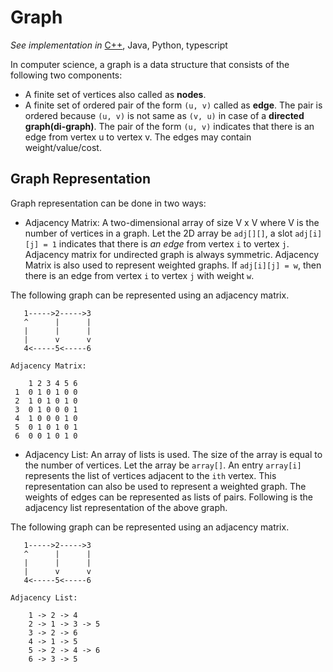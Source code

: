 # Graph

*See implementation in*
[C++](/concepts/cpp/graph/README.md),
Java,
Python,
typescript

In computer science, a graph is a data structure that consists of the following two components:

* A finite set of vertices also called as **nodes**.
* A finite set of ordered pair of the form `(u, v)` called as **edge**. The pair is ordered because `(u, v)` is not same as `(v, u)` in case of a **directed graph(di-graph)**. The pair of the form `(u, v)` indicates that there is an edge from vertex u to vertex v. The edges may contain weight/value/cost.

## Graph Representation

Graph representation can be done in two ways:

* Adjacency Matrix: A two-dimensional array of size V x V where V is the number of vertices in a graph. Let the 2D array be `adj[][]`, a slot `adj[i][j] = 1` indicates that there is *an edge* from vertex `i` to vertex `j`. Adjacency matrix for undirected graph is always symmetric. Adjacency Matrix is also used to represent weighted graphs. If `adj[i][j] = w`, then there is an edge from vertex `i` to vertex `j` with weight `w`.

The following graph can be represented using an adjacency matrix.

```
   1----->2----->3
   ^      |      |
   |      |      |
   |      v      v
   4<-----5<-----6
```

```
Adjacency Matrix:

    1 2 3 4 5 6
 1  0 1 0 1 0 0
 2  1 0 1 0 1 0
 3  0 1 0 0 0 1
 4  1 0 0 0 1 0
 5  0 1 0 1 0 1
 6  0 0 1 0 1 0
```


* Adjacency List: An array of lists is used. The size of the array is equal to the number of vertices. Let the array be `array[]`. An entry `array[i]` represents the list of vertices adjacent to the `ith` vertex. This representation can also be used to represent a weighted graph. The weights of edges can be represented as lists of pairs. Following is the adjacency list representation of the above graph.

The following graph can be represented using an adjacency matrix.

```
   1----->2----->3
   ^      |      |
   |      |      |
   |      v      v
   4<-----5<-----6
```

```
Adjacency List:

    1 -> 2 -> 4
    2 -> 1 -> 3 -> 5
    3 -> 2 -> 6
    4 -> 1 -> 5
    5 -> 2 -> 4 -> 6
    6 -> 3 -> 5
```

